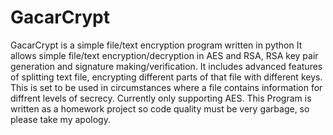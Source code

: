 # GacarCrypt
GacarCrypt is a simple file/text encryption program written in python
It allows simple file/text encryption/decryption in AES and RSA, RSA key pair generation and signature making/verification.
It includes advanced features of splitting text file, encrypting different parts of that file with different keys. This is set to be used in circumstances where a file contains information for diffrent levels of secrecy. Currently only supporting AES.
This Program is written as a homework project so code quality must be very garbage, so please take my apology.
